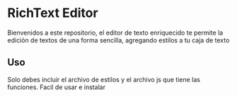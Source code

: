 # RichText Editor
 Bienvenidos a este repositorio, el editor de texto enriquecido te permite la edición de textos de una forma sencilla, agregando estilos a tu caja de texto

 ## Uso
 Solo debes incluir el archivo de estilos y el archivo js que tiene las funciones. Facil de usar e instalar

